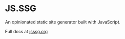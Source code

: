 # JS.SSG

An opinionated static site generator built with JavaScript.

Full docs at [jsssg.org](https://jsssg.org/)
